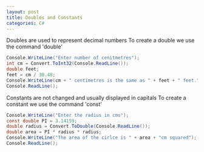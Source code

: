 ```yaml
--- 
layout: post
title: Doubles and Constants
categories: C#
---
```

 Doubles are used to represent decimal numbers
 To create a double we use the command 'double'
 
 ```csharp
 Console.WriteLine("Enter number of cenitmetres");
 int cm = Convert.ToInt32(Console.ReadLine());
 double feet;
 feet = cm / 30.48;
 Console.WriteLine(cm + " centimetres is the same as " + feet + " feet.");
 Console.ReadLine();
 
 ```
 Constants are not changed and usually displayed in capitals
 To create a constant we use the command 'const'
 
 ```csharp
 Console.WriteLine("Enter the radius in cms");
const double PI = 3.14159;
double radius = Convert.ToDouble(Console.ReadLine());
double area = PI * radius * radius;
Console.WriteLine("The area of the cirlce is " + area + "cm squared");
Console.ReadLine();

 ```
 
